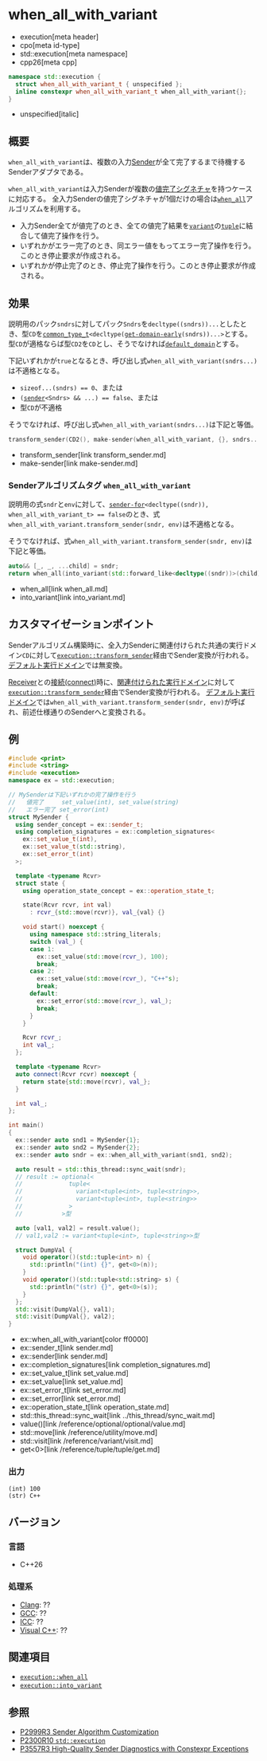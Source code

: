# when_all_with_variant
* execution[meta header]
* cpo[meta id-type]
* std::execution[meta namespace]
* cpp26[meta cpp]

```cpp
namespace std::execution {
  struct when_all_with_variant_t { unspecified };
  inline constexpr when_all_with_variant_t when_all_with_variant{};
}
```
* unspecified[italic]

## 概要
`when_all_with_variant`は、複数の入力[Sender](sender.md)が全て完了するまで待機するSenderアダプタである。

`when_all_with_variant`は入力Senderが複数の[値完了シグネチャ](set_value.md)を持つケースに対応する。
全入力Senderの値完了シグネチャが1個だけの場合は[`when_all`](when_all.md)アルゴリズムを利用する。

- 入力Sender全てが値完了のとき、全ての値完了結果を[`variant`](/reference/variant/variant.md)の[`tuple`](/reference/tuple/tuple.md)に結合して値完了操作を行う。
- いずれかがエラー完了のとき、同エラー値をもってエラー完了操作を行う。このとき停止要求が作成される。
- いずれかが停止完了のとき、停止完了操作を行う。このとき停止要求が作成される。


## 効果
説明用のパック`sndrs`に対してパック`Sndrs`を`decltype((sndrs))...`としたとき、型`CD`を[`common_type_t`](/reference/type_traits/common_type.md)`<decltype(`[`get-domain-early`](get-domain-early.md)`(sndrs))...>`とする。型`CD`が適格ならば型`CD2`を`CD`とし、そうでなければ[`default_domain`](default_domain.md)とする。

下記いずれかが`true`となるとき、呼び出し式`when_all_with_variant(sndrs...)`は不適格となる。

- `sizeof...(sndrs) == 0`、または
- `(`[`sender`](sender.md)`<Sndrs> && ...) == false`、または
- 型`CD`が不適格

そうでなければ、呼び出し式`when_all_with_variant(sndrs...)`は下記と等価。

```cpp
transform_sender(CD2(), make-sender(when_all_with_variant, {}, sndrs...))
```
* transform_sender[link transform_sender.md]
* make-sender[link make-sender.md]


### Senderアルゴリズムタグ `when_all_with_variant`
説明用の式`sndr`と`env`に対して、[`sender-for`](sender-for.md)`<decltype((sndr)), when_all_with_variant_t> == false`のとき、式`when_all_with_variant.transform_sender(sndr, env)`は不適格となる。

そうでなければ、式`when_all_with_variant.transform_sender(sndr, env)`は下記と等価。

```cpp
auto&& [_, _, ...child] = sndr;
return when_all(into_variant(std::forward_like<decltype((sndr))>(child))...);
```
* when_all[link when_all.md]
* into_variant[link into_variant.md]


## カスタマイゼーションポイント
Senderアルゴリズム構築時に、全入力Senderに関連付けられた共通の実行ドメイン`CD`に対して[`execution::transform_sender`](transform_sender.md)経由でSender変換が行われる。
[デフォルト実行ドメイン](default_domain.md)では無変換。

[Receiver](receiver.md)との[接続(connect)](connect.md)時に、[関連付けられた実行ドメイン](get-domain-late.md)に対して[`execution::transform_sender`](transform_sender.md)経由でSender変換が行われる。
[デフォルト実行ドメイン](default_domain.md)では`when_all_with_variant.transform_sender(sndr, env)`が呼ばれ、前述仕様通りのSenderへと変換される。


## 例
```cpp example
#include <print>
#include <string>
#include <execution>
namespace ex = std::execution;

// MySenderは下記いずれかの完了操作を行う
//   値完了     set_value(int), set_value(string)
//   エラー完了 set_error(int)
struct MySender {
  using sender_concept = ex::sender_t;
  using completion_signatures = ex::completion_signatures<
    ex::set_value_t(int),
    ex::set_value_t(std::string),
    ex::set_error_t(int)
  >;

  template <typename Rcvr>
  struct state {
    using operation_state_concept = ex::operation_state_t;

    state(Rcvr rcvr, int val)
      : rcvr_{std::move(rcvr)}, val_{val} {}

    void start() noexcept {
      using namespace std::string_literals;
      switch (val_) {
      case 1:
        ex::set_value(std::move(rcvr_), 100);
        break;
      case 2:
        ex::set_value(std::move(rcvr_), "C++"s);
        break;
      default:
        ex::set_error(std::move(rcvr_), val_);
        break;
      }
    }

    Rcvr rcvr_;
    int val_;
  };

  template <typename Rcvr>
  auto connect(Rcvr rcvr) noexcept {
    return state{std::move(rcvr), val_};
  }

  int val_;
};

int main()
{
  ex::sender auto snd1 = MySender{1};
  ex::sender auto snd2 = MySender{2};
  ex::sender auto sndr = ex::when_all_with_variant(snd1, snd2);

  auto result = std::this_thread::sync_wait(sndr);
  // result := optional<
  //             tuple<
  //               variant<tuple<int>, tuple<string>>,
  //               variant<tuple<int>, tuple<string>>
  //             >
  //           >型

  auto [val1, val2] = result.value();
  // val1,val2 := variant<tuple<int>, tuple<string>>型

  struct DumpVal {
    void operator()(std::tuple<int> n) {
      std::println("(int) {}", get<0>(n));
    }
    void operator()(std::tuple<std::string> s) {
      std::println("(str) {}", get<0>(s));
    }
  };
  std::visit(DumpVal{}, val1);
  std::visit(DumpVal{}, val2);
}
```
* ex::when_all_with_variant[color ff0000]
* ex::sender_t[link sender.md]
* ex::sender[link sender.md]
* ex::completion_signatures[link completion_signatures.md]
* ex::set_value_t[link set_value.md]
* ex::set_value[link set_value.md]
* ex::set_error_t[link set_error.md]
* ex::set_error[link set_error.md]
* ex::operation_state_t[link operation_state.md]
* std::this_thread::sync_wait[link ../this_thread/sync_wait.md]
* value()[link /reference/optional/optional/value.md]
* std::move[link /reference/utility/move.md]
* std::visit[link /reference/variant/visit.md]
* get<0>[link /reference/tuple/tuple/get.md]

### 出力
```
(int) 100
(str) C++
```


## バージョン
### 言語
- C++26

### 処理系
- [Clang](/implementation.md#clang): ??
- [GCC](/implementation.md#gcc): ??
- [ICC](/implementation.md#icc): ??
- [Visual C++](/implementation.md#visual_cpp): ??


## 関連項目
- [`execution::when_all`](when_all.md)
- [`execution::into_variant`](into_variant.md)


## 参照
- [P2999R3 Sender Algorithm Customization](https://www.open-std.org/jtc1/sc22/wg21/docs/papers/2023/p2999r3.html)
- [P2300R10 `std::execution`](https://www.open-std.org/jtc1/sc22/wg21/docs/papers/2024/p2300r10.html)
- [P3557R3 High-Quality Sender Diagnostics with Constexpr Exceptions](https://www.open-std.org/jtc1/sc22/wg21/docs/papers/2025/p3557r3.html)
